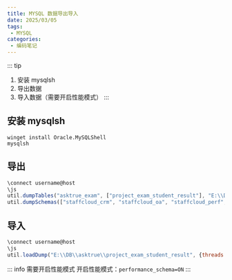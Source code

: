 ```yaml
---
title: MYSQL 数据导出导入
date: 2025/03/05
tags:
 - MYSQL
categories:
 - 编码笔记
---
```


::: tip
1. 安装 mysqlsh
2. 导出数据
3. 导入数据（需要开启性能模式）
:::

## 安装 mysqlsh

```shell
winget install Oracle.MySQLShell
mysqlsh
```

## 导出

```js
\connect username@host
\js
util.dumpTables("asktrue_exam", ["project_exam_student_result"], "E:\\DB\\asktrue")
util.dumpSchemas(["staffcloud_crm", "staffcloud_oa", "staffcloud_perf", "staffcloud_salary", "staffcloud_staff", "staffcloud_study", "user_system"], "E:\\DB\\staffcloud");
```

## 导入

```js
\connect username@host
\js
util.loadDump("E:\\DB\\asktrue\\project_exam_student_result", {threads: 4});
```

::: info 需要开启性能模式
开启性能模式：`performance_schema=ON`
:::

